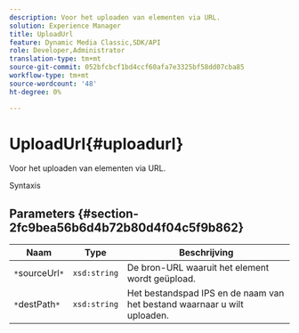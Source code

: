 ```yaml
---
description: Voor het uploaden van elementen via URL.
solution: Experience Manager
title: UploadUrl
feature: Dynamic Media Classic,SDK/API
role: Developer,Administrator
translation-type: tm+mt
source-git-commit: 052bfcbcf1bd4ccf60afa7e3325bf58dd07cba85
workflow-type: tm+mt
source-wordcount: '48'
ht-degree: 0%

---
```



# UploadUrl{#uploadurl}

Voor het uploaden van elementen via URL.

Syntaxis

## Parameters {#section-2fc9bea56b6d4b72b80d4f04c5f9b862}

| Naam | Type | Beschrijving |
|---|---|---|
| `*`sourceUrl`*` | `xsd:string` | De bron-URL waaruit het element wordt geüpload. |
| `*`destPath`*` | `xsd:string` | Het bestandspad IPS en de naam van het bestand waarnaar u wilt uploaden. |

